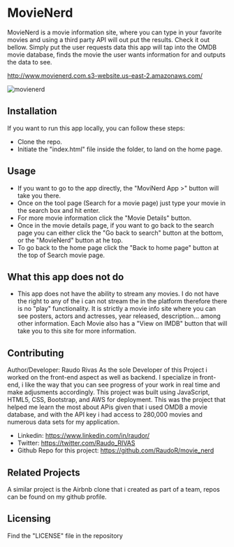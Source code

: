 # MovieNerd
MovieNerd is a movie information site, where you can type in your favorite movies and using a third party API will out put the results. Check it out bellow. Simply put the user requests data this app will tap into the OMDB movie database, finds the movie the user wants information for and outputs the data to see.

http://www.movienerd.com.s3-website.us-east-2.amazonaws.com/

![movienerd](https://user-images.githubusercontent.com/50188535/115968251-d273b400-a4eb-11eb-91d1-12c154fa3733.PNG)

## Installation
If you want to run this app locally, you can follow these steps:
- Clone the repo.
- Initiate the "index.html" file inside the folder, to land on the home page.

## Usage

- If you want to go to the app directly, the "MoviNerd App >" button will take you there.
- Once on the tool page (Search for a movie page) just type your movie in the search box and hit enter.
- For more movie information click the "Movie Details" button.
- Once in the movie details page, if you want to go back to the search page you can either click the "Go back to search" button at the bottom, or the "MovieNerd" button at he top.
- To go back to the home page click the "Back to home page" button at the top of Search movie page.

## What this app does not do

- This app does not have the ability to stream any movies. I do not have the right to any of the i can not stream the in the platform therefore there is no "play" functionality. It is strictly a movie info site where you can see posters, actors and actresses, year released, description... among other information. Each Movie also has a "View on IMDB" button that will take you to this site for more information.

## Contributing

Author/Developer: Raudo Rivas
As the sole Developer of this Project i worked on the front-end aspect as well as backend. I specialize in front-end, i like the way that you can see progress of your work in real time and make adjusments accordingly. This project was built using JavaScript, HTML5, CSS, Bootstrap, and AWS for deployment. This was the project that helped me learn the most about APis given that i used OMDB a movie database, and with the API key i had access to 280,000 movies and numerous data sets for my application.  

- Linkedin: https://www.linkedin.com/in/raudor/
- Twitter: https://twitter.com/Raudo_RIVAS
- Github Repo for this project: https://github.com/RaudoR/movie_nerd

## Related Projects

A similar project is the Airbnb clone that i created as part of a team, repos can be found on my github profile.

## Licensing

Find the "LICENSE" file in the repository